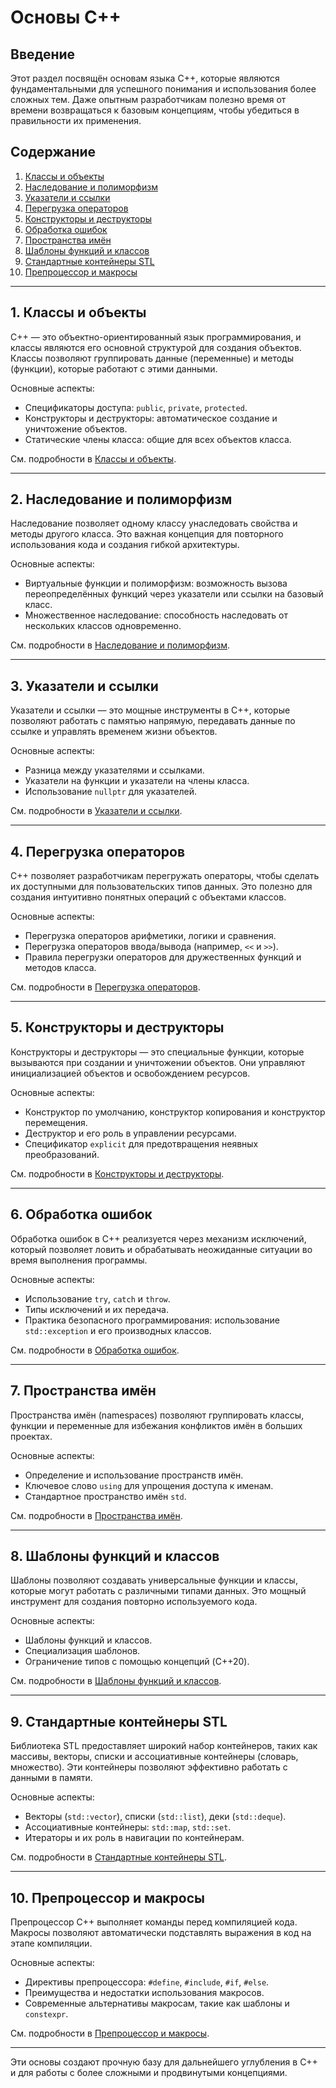 # Основы C++

## Введение

Этот раздел посвящён основам языка C++, которые являются фундаментальными для успешного понимания и использования более сложных тем. Даже опытным разработчикам полезно время от времени возвращаться к базовым концепциям, чтобы убедиться в правильности их применения.

## Содержание

1. [Классы и объекты](Классы%20и%20объекты.md)
2. [Наследование и полиморфизм](Наследование%20и%20полиморфизм.md)
3. [Указатели и ссылки](Указатели%20и%20ссылки.md)
4. [Перегрузка операторов](Перегрузка%20операторов.md)
5. [Конструкторы и деструкторы](Конструкторы%20и%20деструкторы.md)
6. [Обработка ошибок](Обработка%20ошибок.md)
7. [Пространства имён](Пространства%20имён.md)
8. [Шаблоны функций и классов](Шаблоны%20функций%20и%20классов.md)
9. [Стандартные контейнеры STL](Стандартные%20контейнеры%20STL.md)
10. [Препроцессор и макросы](Препроцессор%20и%20макросы.md)

---

## 1. Классы и объекты

C++ — это объектно-ориентированный язык программирования, и классы являются его основной структурой для создания объектов. Классы позволяют группировать данные (переменные) и методы (функции), которые работают с этими данными.

Основные аспекты:
- Спецификаторы доступа: `public`, `private`, `protected`.
- Конструкторы и деструкторы: автоматическое создание и уничтожение объектов.
- Статические члены класса: общие для всех объектов класса.

См. подробности в [Классы и объекты](Классы%20и%20объекты.md).

---

## 2. Наследование и полиморфизм

Наследование позволяет одному классу унаследовать свойства и методы другого класса. Это важная концепция для повторного использования кода и создания гибкой архитектуры.

Основные аспекты:
- Виртуальные функции и полиморфизм: возможность вызова переопределённых функций через указатели или ссылки на базовый класс.
- Множественное наследование: способность наследовать от нескольких классов одновременно.

См. подробности в [Наследование и полиморфизм](Наследование%20и%20полиморфизм.md).

---

## 3. Указатели и ссылки

Указатели и ссылки — это мощные инструменты в C++, которые позволяют работать с памятью напрямую, передавать данные по ссылке и управлять временем жизни объектов.

Основные аспекты:
- Разница между указателями и ссылками.
- Указатели на функции и указатели на члены класса.
- Использование `nullptr` для указателей.

См. подробности в [Указатели и ссылки](Указатели%20и%20ссылки.md).

---

## 4. Перегрузка операторов

C++ позволяет разработчикам перегружать операторы, чтобы сделать их доступными для пользовательских типов данных. Это полезно для создания интуитивно понятных операций с объектами классов.

Основные аспекты:
- Перегрузка операторов арифметики, логики и сравнения.
- Перегрузка операторов ввода/вывода (например, `<<` и `>>`).
- Правила перегрузки операторов для дружественных функций и методов класса.

См. подробности в [Перегрузка операторов](Перегрузка%20операторов.md).

---

## 5. Конструкторы и деструкторы

Конструкторы и деструкторы — это специальные функции, которые вызываются при создании и уничтожении объектов. Они управляют инициализацией объектов и освобождением ресурсов.

Основные аспекты:
- Конструктор по умолчанию, конструктор копирования и конструктор перемещения.
- Деструктор и его роль в управлении ресурсами.
- Спецификатор `explicit` для предотвращения неявных преобразований.

См. подробности в [Конструкторы и деструкторы](Конструкторы%20и%20деструкторы.md).

---

## 6. Обработка ошибок

Обработка ошибок в C++ реализуется через механизм исключений, который позволяет ловить и обрабатывать неожиданные ситуации во время выполнения программы.

Основные аспекты:
- Использование `try`, `catch` и `throw`.
- Типы исключений и их передача.
- Практика безопасного программирования: использование `std::exception` и его производных классов.

См. подробности в [Обработка ошибок](Обработка%20ошибок.md).

---

## 7. Пространства имён

Пространства имён (namespaces) позволяют группировать классы, функции и переменные для избежания конфликтов имён в больших проектах.

Основные аспекты:
- Определение и использование пространств имён.
- Ключевое слово `using` для упрощения доступа к именам.
- Стандартное пространство имён `std`.

См. подробности в [Пространства имён](Пространства%20имён.md).

---

## 8. Шаблоны функций и классов

Шаблоны позволяют создавать универсальные функции и классы, которые могут работать с различными типами данных. Это мощный инструмент для создания повторно используемого кода.

Основные аспекты:
- Шаблоны функций и классов.
- Специализация шаблонов.
- Ограничение типов с помощью концепций (C++20).

См. подробности в [Шаблоны функций и классов](Шаблоны%20функций%20и%20классов.md).

---

## 9. Стандартные контейнеры STL

Библиотека STL предоставляет широкий набор контейнеров, таких как массивы, векторы, списки и ассоциативные контейнеры (словарь, множество). Эти контейнеры позволяют эффективно работать с данными в памяти.

Основные аспекты:
- Векторы (`std::vector`), списки (`std::list`), деки (`std::deque`).
- Ассоциативные контейнеры: `std::map`, `std::set`.
- Итераторы и их роль в навигации по контейнерам.

См. подробности в [Стандартные контейнеры STL](Стандартные%20контейнеры%20STL.md).

---

## 10. Препроцессор и макросы

Препроцессор C++ выполняет команды перед компиляцией кода. Макросы позволяют автоматически подставлять выражения в код на этапе компиляции.

Основные аспекты:
- Директивы препроцессора: `#define`, `#include`, `#if`, `#else`.
- Преимущества и недостатки использования макросов.
- Современные альтернативы макросам, такие как шаблоны и `constexpr`.

См. подробности в [Препроцессор и макросы](Препроцессор%20и%20макросы.md).

---

Эти основы создают прочную базу для дальнейшего углубления в C++ и для работы с более сложными и продвинутыми концепциями. 
